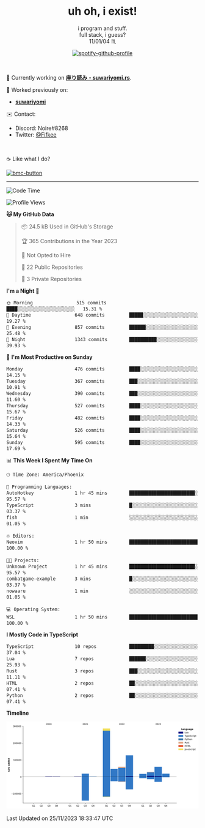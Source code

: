<!--
**Nowaaru/nowaaru** is a ✨ _special_ ✨ repository because its `README.md` (this file) appears on your GitHub profile.

Here are some ideas to get you started:

- 🔭 I’m currently working on ...
- 🌱 I’m currently learning ...
- 👯 I’m looking to collaborate on ...
- 🤔 I’m looking for help with ...
- 💬 Ask me about ...
- 📫 How to reach me: ...
- 😄 Pronouns: ...
- ⚡ Fun fact: ...
-->

<h1 align="center"> uh oh, i exist!</h1>

<p align="center">
  i program and stuff.<br/>
  full stack, i guess?<br/>
  11/01/04 ♏ 
</p>

<!--
<p align="center">
╭──────────────────────────╮<br/>
│                        <a href="https://open.spotify.com/track/5iY3ZEHlQGFosdnROBDIg7?si=d7fd7fe8c7a747a1">Lavender</a>                      │<br/>
│               <a href="https://open.spotify.com/artist/6oeSQ4qmDQ7n89Rdt6tLLn?si=2773a05ce8b94a6c"><code>Rav</code></a>, <a href="https://open.spotify.com/artist/3vxcGARzVb3sETtt0Jxp7v?si=a4d26afacb46454f"><code>Kill Bill: The Rapper</code></a>               │<br/>
│             00:29 <a href="https://www.youtube.com/watch?v=dQw4w9WgXcQ">━━⬤</a>─────── 02:19              │<br/>
╰──────────────────────────╯<br/>
</p>
-->

<div align="center">

[![spotify-github-profile](https://spotify-github-profile.vercel.app/api/view?uid=fifkee&cover_image=true&theme=novatorem&bar_color=53b14f&bar_color_cover=true)](https://spotify-github-profile.vercel.app/api/view?uid=fifkee&redirect=true)

</div>
<br />

🦀 Currently working on **[座り読み・suwariyomi.rs](https://github.com/Nowaaru/suwariyomi.rs)**.

💫 Worked previously on: 
- **[suwariyomi](https://github.com/Nowaaru/suwariyomi)**



✉️ Contact:
- Discord: Noire#8268
- Twitter: <a href=https://twitter.com/@Fifkee>@Fifkee</a>

<br />

☕ Like what I do?

<a href="https://www.buymeacoffee.com/noire">
<img width="136" alt="bmc-button" src="https://user-images.githubusercontent.com/16274568/185726271-65d08167-e68c-49b1-bc12-8813b73cf0c0.png"></a>


---

<!--START_SECTION:waka-->
![Code Time](http://img.shields.io/badge/Code%20Time-717%20hrs%2018%20mins-blue)

![Profile Views](http://img.shields.io/badge/Profile%20Views-0-blue)

**🐱 My GitHub Data** 

> 📦 24.5 kB Used in GitHub's Storage 
 > 
> 🏆 365 Contributions in the Year 2023
 > 
> 🚫 Not Opted to Hire
 > 
> 📜 22 Public Repositories 
 > 
> 🔑 3 Private Repositories 
 > 
**I'm a Night 🦉** 

```text
🌞 Morning                515 commits         ████░░░░░░░░░░░░░░░░░░░░░   15.31 % 
🌆 Daytime                648 commits         █████░░░░░░░░░░░░░░░░░░░░   19.27 % 
🌃 Evening                857 commits         ██████░░░░░░░░░░░░░░░░░░░   25.48 % 
🌙 Night                  1343 commits        ██████████░░░░░░░░░░░░░░░   39.93 % 
```
📅 **I'm Most Productive on Sunday** 

```text
Monday                   476 commits         ████░░░░░░░░░░░░░░░░░░░░░   14.15 % 
Tuesday                  367 commits         ███░░░░░░░░░░░░░░░░░░░░░░   10.91 % 
Wednesday                390 commits         ███░░░░░░░░░░░░░░░░░░░░░░   11.60 % 
Thursday                 527 commits         ████░░░░░░░░░░░░░░░░░░░░░   15.67 % 
Friday                   482 commits         ████░░░░░░░░░░░░░░░░░░░░░   14.33 % 
Saturday                 526 commits         ████░░░░░░░░░░░░░░░░░░░░░   15.64 % 
Sunday                   595 commits         ████░░░░░░░░░░░░░░░░░░░░░   17.69 % 
```


📊 **This Week I Spent My Time On** 

```text
🕑︎ Time Zone: America/Phoenix

💬 Programming Languages: 
AutoHotkey               1 hr 45 mins        ████████████████████████░   95.57 % 
TypeScript               3 mins              █░░░░░░░░░░░░░░░░░░░░░░░░   03.37 % 
fish                     1 min               ░░░░░░░░░░░░░░░░░░░░░░░░░   01.05 % 

🔥 Editors: 
Neovim                   1 hr 50 mins        █████████████████████████   100.00 % 

🐱‍💻 Projects: 
Unknown Project          1 hr 45 mins        ████████████████████████░   95.57 % 
combatgame-example       3 mins              █░░░░░░░░░░░░░░░░░░░░░░░░   03.37 % 
nowaaru                  1 min               ░░░░░░░░░░░░░░░░░░░░░░░░░   01.05 % 

💻 Operating System: 
WSL                      1 hr 50 mins        █████████████████████████   100.00 % 
```

**I Mostly Code in TypeScript** 

```text
TypeScript               10 repos            █████████░░░░░░░░░░░░░░░░   37.04 % 
Lua                      7 repos             ██████░░░░░░░░░░░░░░░░░░░   25.93 % 
Rust                     3 repos             ███░░░░░░░░░░░░░░░░░░░░░░   11.11 % 
HTML                     2 repos             ██░░░░░░░░░░░░░░░░░░░░░░░   07.41 % 
Python                   2 repos             ██░░░░░░░░░░░░░░░░░░░░░░░   07.41 % 
```



**Timeline**

![Lines of Code chart](https://raw.githubusercontent.com/Nowaaru/Nowaaru/main/assets/bar_graph.png)


 Last Updated on 25/11/2023 18:33:47 UTC
<!--END_SECTION:waka-->

<!--
[![Nowaaru's GitHub stats](https://github-readme-stats.vercel.app/api?username=Nowaaru&theme=dracula&show_icons=true)](https://github.com/anuraghazra/github-readme-stats)

[![Top Langs](https://github-readme-stats.vercel.app/api/top-langs/?username=Nowaaru&layout=compact&theme=dracula)](https://github.com/anuraghazra/github-readme-stats)
-->

